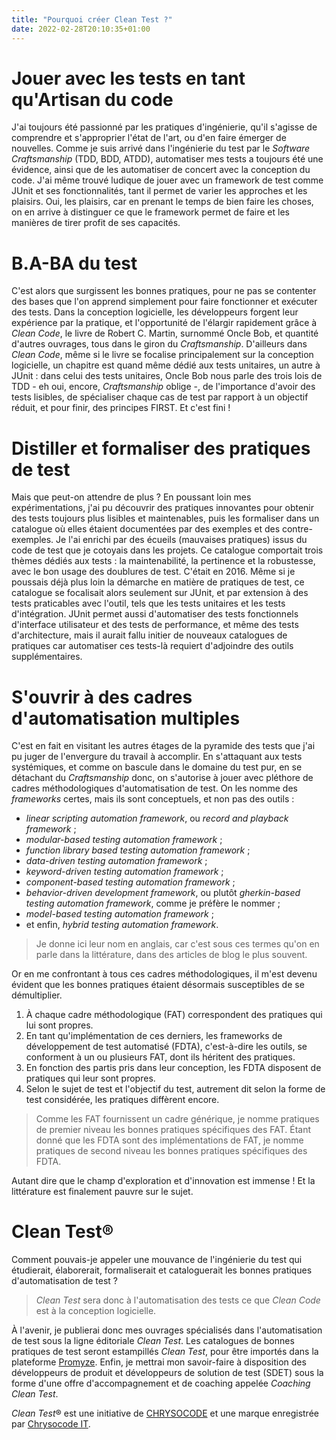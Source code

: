 ```yaml
---
title: "Pourquoi créer Clean Test ?"
date: 2022-02-28T20:10:35+01:00
---
```


# Jouer avec les tests en tant qu'Artisan du code

J'ai toujours été passionné par les pratiques d'ingénierie, qu'il s'agisse de comprendre et s'approprier l'état de l'art, ou d'en faire émerger de nouvelles. Comme je suis arrivé dans l'ingénierie du test par le *Software Craftsmanship* (TDD, BDD, ATDD), automatiser mes tests a toujours été une évidence, ainsi que de les automatiser de concert avec la conception du code. J'ai même trouvé ludique de jouer avec un framework de test comme JUnit et ses fonctionnalités, tant il permet de varier les approches et les plaisirs. Oui, les plaisirs, car en prenant le temps de bien faire les choses, on en arrive à distinguer ce que le framework permet de faire et les manières de tirer profit de ses capacités.

# B.A-BA du test

C'est alors que surgissent les bonnes pratiques, pour ne pas se contenter des bases que l'on apprend simplement pour faire fonctionner et exécuter des tests. Dans la conception logicielle, les développeurs forgent leur expérience par la pratique, et l'opportunité de l'élargir rapidement grâce à *Clean Code*, le livre de Robert C. Martin, surnommé Oncle Bob, et quantité d'autres ouvrages, tous dans le giron du *Craftsmanship*. D'ailleurs dans *Clean Code*, même si le livre se focalise principalement sur la conception logicielle, un chapitre est quand même dédié aux tests unitaires, un autre à JUnit : dans celui des tests unitaires, Oncle Bob nous parle des trois lois de TDD - eh oui, encore, *Craftsmanship* oblige -, de l'importance d'avoir des tests lisibles, de spécialiser chaque cas de test par rapport à un objectif réduit, et pour finir, des principes FIRST. Et c'est fini !

# Distiller et formaliser des pratiques de test

Mais que peut-on attendre de plus ? En poussant loin mes expérimentations, j'ai pu découvrir des pratiques innovantes pour obtenir des tests toujours plus lisibles et maintenables, puis les formaliser dans un catalogue où elles étaient documentées par des exemples et des contre-exemples. Je l'ai enrichi par des écueils (mauvaises pratiques) issus du code de test que je cotoyais dans les projets. Ce catalogue comportait trois thèmes dédiés aux tests : la maintenabilité, la pertinence et la robustesse, avec le bon usage des doublures de test. C'était en 2016. Même si je poussais déjà plus loin la démarche en matière de pratiques de test, ce catalogue se focalisait alors seulement sur JUnit, et par extension à des tests praticables avec l'outil, tels que les tests unitaires et les tests d'intégration. JUnit permet aussi d'automatiser des tests fonctionnels d'interface utilisateur et des tests de performance, et même des tests d'architecture, mais il aurait fallu initier de nouveaux catalogues de pratiques car automatiser ces tests-là requiert d'adjoindre des outils supplémentaires.

# S'ouvrir à des cadres d'automatisation multiples

C'est en fait en visitant les autres étages de la pyramide des tests que j'ai pu juger de l'envergure du travail à accomplir. En s'attaquant aux tests systémiques, et comme on bascule dans le domaine du test pur, en se détachant du *Craftsmanship* donc, on s'autorise à jouer avec pléthore de cadres méthodologiques d'automatisation de test. On les nomme des *frameworks* certes, mais ils sont conceptuels, et non pas des outils :
- *linear scripting automation framework*, ou *record and playback framework* ;
- *modular-based testing automation framework* ;
- *function library based testing automation framework* ;
- *data-driven testing automation framework* ;
- *keyword-driven testing automation framework* ;
- *component-based testing automation framework* ;
- *behavior-driven development framework*, ou plutôt *gherkin-based testing automation framework*, comme je préfère le nommer ;
- *model-based testing automation framework* ;
- et enfin, *hybrid testing automation framework*.

> Je donne ici leur nom en anglais, car c'est sous ces termes qu'on en parle dans la littérature, dans des articles de blog le plus souvent.

Or en me confrontant à tous ces cadres méthodologiques, il m'est devenu évident que les bonnes pratiques étaient désormais susceptibles de se démultiplier.
1. À chaque cadre méthodologique (FAT) correspondent des pratiques qui lui sont propres.
2. En tant qu'implémentation de ces derniers, les frameworks de développement de test automatisé (FDTA), c'est-à-dire les outils, se conforment à un ou plusieurs FAT, dont ils héritent des pratiques.
3. En fonction des partis pris dans leur conception, les FDTA disposent de pratiques qui leur sont propres.
4. Selon le sujet de test et l'objectif du test, autrement dit selon la forme de test considérée, les pratiques diffèrent encore.

> Comme les FAT fournissent un cadre générique, je nomme pratiques de premier niveau les bonnes pratiques spécifiques des FAT. Étant donné que les FDTA sont des implémentations de FAT, je nomme pratiques de second niveau les bonnes pratiques spécifiques des FDTA.

Autant dire que le champ d'exploration et d'innovation est immense ! Et la littérature est finalement pauvre sur le sujet.

# Clean Test®

Comment pouvais-je appeler une mouvance de l'ingénierie du test qui étudierait, élaborerait, formaliserait et cataloguerait les bonnes pratiques d'automatisation de test ?
> *Clean Test* sera donc à l'automatisation des tests ce que *Clean Code* est à la conception logicielle.

À l'avenir, je publierai donc mes ouvrages spécialisés dans l'automatisation de test sous la ligne éditoriale *Clean Test*. Les catalogues de bonnes pratiques de test seront estampillés *Clean Test*, pour être importés dans la plateforme [Promyze](https://promyze.com/). Enfin, je mettrai mon savoir-faire à disposition des développeurs de produit et développeurs de solution de test (SDET) sous la forme d'une offre d'accompagnement et de coaching appelée *Coaching Clean Test*.

*Clean Test*® est une initiative de [CHRYSOCODE](https://chrysocode.io) et une marque enregistrée par [Chrysocode IT](https://chrysocode.io/).
